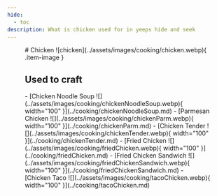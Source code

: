 ```yaml
---
hide:
  - toc
description: What is chicken used for in yeeps hide and seek
---
```

<figure markdown="1">
# Chicken
![chicken](../assets/images/cooking/chicken.webp){ .item-image }

## Used to craft  

<div class="grid cards" markdown>
- [Chicken Noodle Soup ![](../assets/images/cooking/chickenNoodleSoup.webp){ width="100" }](../cooking/chickenNoodleSoup.md)   
- [Parmesan Chicken ![](../assets/images/cooking/chickenParm.webp){ width="100" }](../cooking/chickenParm.md)   
- [Chicken Tender ![](../assets/images/cooking/chickenTender.webp){ width="100" }](../cooking/chickenTender.md)   
- [Fried Chicken ![](../assets/images/cooking/friedChicken.webp){ width="100" }](../cooking/friedChicken.md)   
- [Fried Chicken Sandwich ![](../assets/images/cooking/friedChickenSandwich.webp){ width="100" }](../cooking/friedChickenSandwich.md)   
- [Chicken Taco ![](../assets/images/cooking/tacoChicken.webp){ width="100" }](../cooking/tacoChicken.md)   
</div>

</figure>